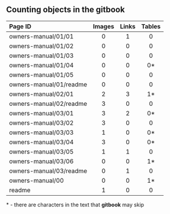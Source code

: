 ## Counting objects in the gitbook

| Page ID | Images | Links | Tables |
| :--- | :---: | :---: | :---: |
| owners-manual/01/01 | 0 | 1 | 0 |
| owners-manual/01/02 | 0 | 0 | 0 |
| owners-manual/01/03 | 0 | 0 | 0 |
| owners-manual/01/04 | 0 | 0 | 0* |
| owners-manual/01/05 | 0 | 0 | 0 |
| owners-manual/01/readme | 0 | 0 | 0 |
| owners-manual/02/01 | 2 | 3 | 1* |
| owners-manual/02/readme | 3 | 0 | 0 |
| owners-manual/03/01 | 3 | 2 | 0* |
| owners-manual/03/02 | 3 | 0 | 0 |
| owners-manual/03/03 | 1 | 0 | 0* |
| owners-manual/03/04 | 3 | 0 | 0* |
| owners-manual/03/05 | 1 | 1 | 0 |
| owners-manual/03/06 | 0 | 0 | 1* |
| owners-manual/03/readme | 0 | 1 | 0 |
| owners-manual/00 | 0 | 0 | 1* |
| readme | 1 | 0 | 0 |

\* - there are characters in the text that **gitbook** may skip
